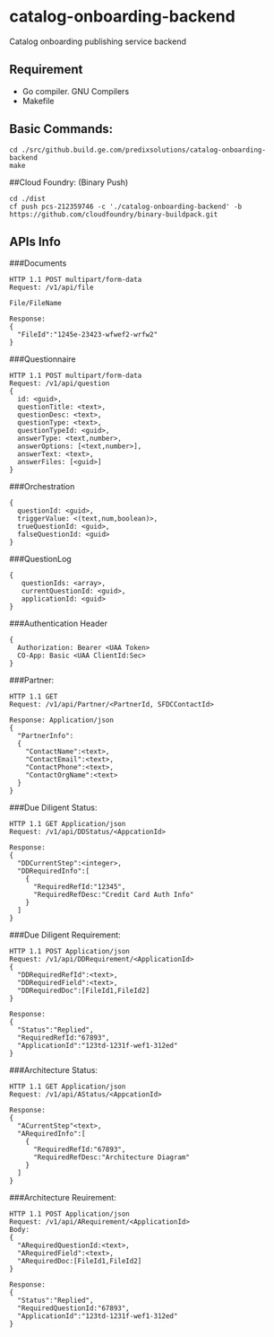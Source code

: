 # catalog-onboarding-backend
 Catalog onboarding publishing service backend

## Requirement
- Go compiler. GNU Compilers
- Makefile

## Basic Commands:
```
cd ./src/github.build.ge.com/predixsolutions/catalog-onboarding-backend
make
```

##Cloud Foundry: (Binary Push)
```
cd ./dist
cf push pcs-212359746 -c './catalog-onboarding-backend' -b https://github.com/cloudfoundry/binary-buildpack.git
```

## APIs Info

###Documents
```
HTTP 1.1 POST multipart/form-data
Request: /v1/api/file

File/FileName

Response:
{
  "FileId":"1245e-23423-wfwef2-wrfw2"
}
```

###Questionnaire
```
HTTP 1.1 POST multipart/form-data
Request: /v1/api/question
{
  id: <guid>,
  questionTitle: <text>,
  questionDesc: <text>,
  questionType: <text>,
  questionTypeId: <guid>,
  answerType: <text,number>,
  answerOptions: [<text,number>],
  answerText: <text>,
  answerFiles: [<guid>]
}
```

###Orchestration
```
{
  questionId: <guid>,
  triggerValue: <(text,num,boolean)>,
  trueQuestionId: <guid>,
  falseQuestionId: <guid>
}
```

###QuestionLog
```
{
   questionIds: <array>,
   currentQuestionId: <guid>,
   applicationId: <guid>
}
```

###Authentication Header
```
{
  Authorization: Bearer <UAA Token>
  CO-App: Basic <UAA ClientId:Sec>
}
```

###Partner:
```
HTTP 1.1 GET
Request: /v1/api/Partner/<PartnerId, SFDCContactId>

Response: Application/json
{
  "PartnerInfo":
  {
    "ContactName":<text>,
    "ContactEmail":<text>,
    "ContactPhone":<text>,
    "ContactOrgName":<text>
  }
}
```

###Due Diligent Status:
```
HTTP 1.1 GET Application/json
Request: /v1/api/DDStatus/<AppcationId>

Response:
{
  "DDCurrentStep":<integer>,
  "DDRequiredInfo":[
    {
      "RequiredRefId:"12345",
      "RequiredRefDesc:"Credit Card Auth Info"
    }
  ]
}
```

###Due Diligent Requirement:
```
HTTP 1.1 POST Application/json
Request: /v1/api/DDRequirement/<ApplicationId>
{
  "DDRequiredRefId":<text>,
  "DDRequiredField":<text>,
  "DDRequiredDoc":[FileId1,FileId2]
}

Response:
{
  "Status":"Replied",
  "RequiredRefId:"67893",
  "ApplicationId":"123td-1231f-wef1-312ed"
}
```

###Architecture Status:
```
HTTP 1.1 GET Application/json
Request: /v1/api/AStatus/<AppcationId>

Response:
{
  "ACurrentStep"<text>,
  "ARequiredInfo":[
    {
      "RequiredRefId:"67893",
      "RequiredRefDesc:"Architecture Diagram"
    }
  ]
}
```

###Architecture Reuirement:
```
HTTP 1.1 POST Application/json
Request: /v1/api/ARequirement/<ApplicationId>
Body:
{
  "ARequiredQuestionId:<text>,
  "ARequiredField":<text>,
  "ARequiredDoc:[FileId1,FileId2]
} 

Response:
{
  "Status":"Replied",
  "RequiredQuestionId:"67893",
  "ApplicationId":"123td-1231f-wef1-312ed"
}
```
